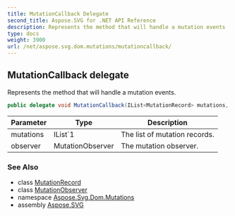 ```yaml
---
title: MutationCallback Delegate
second_title: Aspose.SVG for .NET API Reference
description: Represents the method that will handle a mutation events
type: docs
weight: 3900
url: /net/aspose.svg.dom.mutations/mutationcallback/
---
```

## MutationCallback delegate

Represents the method that will handle a mutation events.

```csharp
public delegate void MutationCallback(IList<MutationRecord> mutations, MutationObserver observer);
```

| Parameter | Type | Description |
| --- | --- | --- |
| mutations | IList`1 | The list of mutation records. |
| observer | MutationObserver | The mutation observer. |

### See Also

* class [MutationRecord](../mutationrecord/)
* class [MutationObserver](../mutationobserver/)
* namespace [Aspose.Svg.Dom.Mutations](../../aspose.svg.dom.mutations/)
* assembly [Aspose.SVG](../../)
